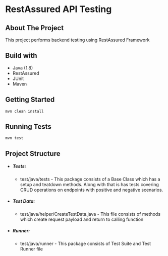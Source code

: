 # RestAssured API Testing

## About The Project

This project performs backend testing using RestAssured Framework

## Build with

* Java (1.8)
* RestAssured 
* JUnit
* Maven

## Getting Started

``
mvn clean install
``

## Running Tests

```
mvn test
```

## Project Structure

* ##### Tests: 
    - test/java/tests - This package consists of a Base Class which has a setup and teatdown methods.
    Along with that is has tests covering CRUD operations on endpoints with positive and negative scenarios.
* ##### Test Data: 
    - test/java/helper/CreateTestData.java - This file consists of methods which create request payload and return to calling function
* ##### Runner: 
    - test/java/runner - This package consists of Test Suite and Test Runner file

